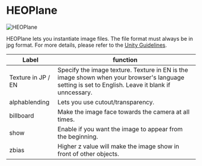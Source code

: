 
# HEOPlane
![HEOPlane](img/HEOPlane.jpg)

HEOPlane lets you instantiate image files.
The file format must always be in jpg format.
For more details, please refer to the [Unity Guidelines](../WorldMakingGuide/UnityGuidelines.md).

|  Label |  function  |
| ----   | ---- |
| Texture in JP / EN | Specify the image texture. Texture in EN is the image shown when your browser's language setting is set to English. Leave it blank if unncessary.  |
| alphablending | Lets you use cutout/transparency. |
| billboard | Make the image face towards the camera at all times. |
| show | Enable if you want the image to appear from the beginning. |
| zbias | Higher z value will make the image show in front of other objects. |